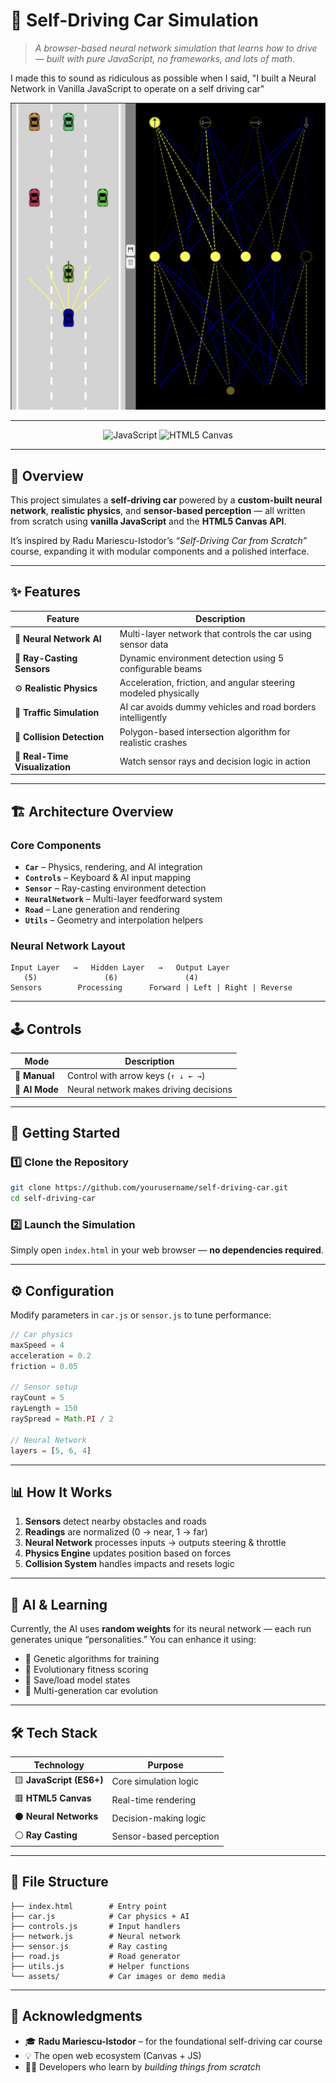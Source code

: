 # 🚗 Self-Driving Car Simulation

> *A browser-based neural network simulation that learns how to drive — built with pure JavaScript, no frameworks, and lots of math.*

I made this to sound as ridiculous as possible when I said, "I built a Neural Network in Vanilla JavaScript to operate on a self driving car"

![SelfDrivingCar](Assets/screenshot-working.png)


---

<p align="center">
  <img src="https://img.shields.io/badge/JavaScript-ES6%2B-yellow?style=for-the-badge" alt="JavaScript"/>
  <img src="https://img.shields.io/badge/HTML5-Canvas-orange?style=for-the-badge" alt="HTML5 Canvas"/>
</p>

---

## 🧠 Overview

This project simulates a **self-driving car** powered by a **custom-built neural network**, **realistic physics**, and **sensor-based perception** — all written from scratch using **vanilla JavaScript** and the **HTML5 Canvas API**.

It’s inspired by Radu Mariescu-Istodor’s *“Self-Driving Car from Scratch”* course, expanding it with modular components and a polished interface.

---

## ✨ Features

| Feature                        | Description                                                     |
| ------------------------------ | --------------------------------------------------------------- |
| 🧩 **Neural Network AI**       | Multi-layer network that controls the car using sensor data     |
| 🔭 **Ray-Casting Sensors**     | Dynamic environment detection using 5 configurable beams        |
| ⚙️ **Realistic Physics**       | Acceleration, friction, and angular steering modeled physically |
| 🚗 **Traffic Simulation**      | AI car avoids dummy vehicles and road borders intelligently     |
| 🧱 **Collision Detection**     | Polygon-based intersection algorithm for realistic crashes      |
| 🎥 **Real-Time Visualization** | Watch sensor rays and decision logic in action                  |

---

## 🏗️ Architecture Overview

### Core Components

* **`Car`** – Physics, rendering, and AI integration
* **`Controls`** – Keyboard & AI input mapping
* **`Sensor`** – Ray-casting environment detection
* **`NeuralNetwork`** – Multi-layer feedforward system
* **`Road`** – Lane generation and rendering
* **`Utils`** – Geometry and interpolation helpers

### Neural Network Layout

```
Input Layer   →   Hidden Layer   →   Output Layer
   (5)               (6)               (4)
Sensors        Processing      Forward | Left | Right | Reverse
```

---

## 🕹️ Controls

| Mode           | Description                            |
| -------------- | -------------------------------------- |
| 🧍 **Manual**  | Control with arrow keys (`↑ ↓ ← →`)    |
| 🤖 **AI Mode** | Neural network makes driving decisions |

---

## 🚀 Getting Started

### 1️⃣ Clone the Repository

```bash
git clone https://github.com/yourusername/self-driving-car.git
cd self-driving-car
```

### 2️⃣ Launch the Simulation

Simply open `index.html` in your web browser — **no dependencies required**.


---

## ⚙️ Configuration

Modify parameters in `car.js` or `sensor.js` to tune performance:

```javascript
// Car physics
maxSpeed = 4
acceleration = 0.2
friction = 0.05

// Sensor setup
rayCount = 5
rayLength = 150
raySpread = Math.PI / 2

// Neural Network
layers = [5, 6, 4]
```

---

## 📊 How It Works

1. **Sensors** detect nearby obstacles and roads
2. **Readings** are normalized (0 → near, 1 → far)
3. **Neural Network** processes inputs → outputs steering & throttle
4. **Physics Engine** updates position based on forces
5. **Collision System** handles impacts and resets logic

---

## 🧬 AI & Learning

Currently, the AI uses **random weights** for its neural network — each run generates unique “personalities.”
You can enhance it using:

* 🧠 Genetic algorithms for training
* 🏁 Evolutionary fitness scoring
* 💾 Save/load model states
* 🔄 Multi-generation car evolution

---

## 🛠️ Tech Stack

| Technology               | Purpose                 |
| ------------------------ | ----------------------- |
| 🟨 **JavaScript (ES6+)** | Core simulation logic   |
| 🟥 **HTML5 Canvas**      | Real-time rendering     |
| ⚫ **Neural Networks**    | Decision-making logic   |
| ⚪ **Ray Casting**        | Sensor-based perception |


---

## 📁 File Structure

```
├── index.html        # Entry point
├── car.js            # Car physics + AI
├── controls.js       # Input handlers
├── network.js        # Neural network
├── sensor.js         # Ray casting
├── road.js           # Road generator
├── utils.js          # Helper functions
└── assets/           # Car images or demo media
```
---

## 🏁 Acknowledgments

* 🎓 **Radu Mariescu-Istodor** – for the foundational self-driving car course
* 💡 The open web ecosystem (Canvas + JS)
* 👩‍💻 Developers who learn by *building things from scratch*

